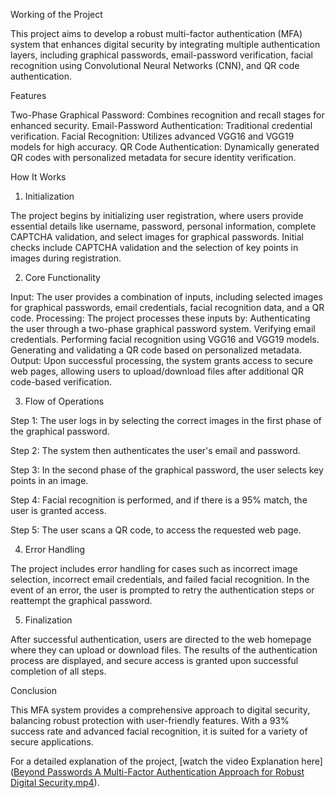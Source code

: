 Working of the Project

This project aims to develop a robust multi-factor authentication (MFA) system that enhances digital security by integrating multiple authentication layers, including graphical passwords, email-password verification, facial recognition using Convolutional Neural Networks (CNN), and QR code authentication.

Features

Two-Phase Graphical Password: Combines recognition and recall stages for enhanced security.
Email-Password Authentication: Traditional credential verification.
Facial Recognition: Utilizes advanced VGG16 and VGG19 models for high accuracy.
QR Code Authentication: Dynamically generated QR codes with personalized metadata for secure identity verification.

How It Works

1. Initialization

The project begins by initializing user registration, where users provide essential details like username, password, personal information, complete CAPTCHA validation, and select images for graphical passwords.
Initial checks include CAPTCHA validation and the selection of key points in images during registration.

2. Core Functionality

Input: The user provides a combination of inputs, including selected images for graphical passwords, email credentials, facial recognition data, and a QR code.
Processing: The project processes these inputs by:
Authenticating the user through a two-phase graphical password system.
Verifying email credentials.
Performing facial recognition using VGG16 and VGG19 models.
Generating and validating a QR code based on personalized metadata.
Output: Upon successful processing, the system grants access to secure web pages, allowing users to upload/download files after additional QR code-based verification.

3. Flow of Operations

Step 1: The user logs in by selecting the correct images in the first phase of the graphical password.

Step 2: The system then authenticates the user's email and password.

Step 3: In the second phase of the graphical password, the user selects key points in an image.

Step 4: Facial recognition is performed, and if there is a 95% match, the user is granted access.

Step 5: The user scans a QR code, to access the requested web page.

4. Error Handling

The project includes error handling for cases such as incorrect image selection, incorrect email credentials, and failed facial recognition.
In the event of an error, the user is prompted to retry the authentication steps or reattempt the graphical password.

5. Finalization

After successful authentication, users are directed to the web homepage where they can upload or download files.
The results of the authentication process are displayed, and secure access is granted upon successful completion of all steps.


Conclusion

This MFA system provides a comprehensive approach to digital security, balancing robust protection with user-friendly features. With a 93% success rate and advanced facial recognition, it is suited for a variety of secure applications.

For a detailed explanation of the project, [watch the video Explanation here]([Beyond Passwords A Multi-Factor Authentication Approach for Robust Digital Security.mp4](https://github.com/Raghavanhk/Projects/blob/main/Beyond%20Passwords%20A%20Multi-Factor%20Authentication%20Approach%20for%20Robust%20Digital%20Security.mp4)).
